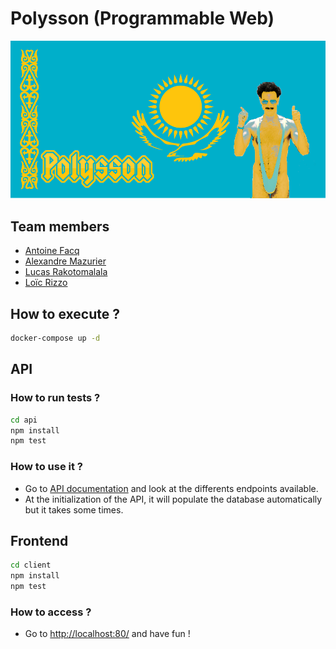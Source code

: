 # Polysson (Programmable Web)

![Emblem](emblem.png "Emblem")

## Team members

- [Antoine Facq](https://github.com/AntoineFacq)
- [Alexandre Mazurier](https://github.com/Alexandre-MAZURIER)
- [Lucas Rakotomalala](https://github.com/LucasRakotomalala)
- [Loïc Rizzo](https://github.com/Loic-Rizzo)

## How to execute ?

```sh
docker-compose up -d
```

## API

### How to run tests ?

```sh
cd api
npm install
npm test
```

### How to use it ?

- Go to [API documentation](http://localhost:3000/v1/api) and look at the differents endpoints available.
- At the initialization of the API, it will populate the database automatically but it takes some times.

## Frontend

```sh
cd client
npm install
npm test
```

### How to access ?

- Go to [http://localhost:80/](http://localhost:80/) and have fun !
